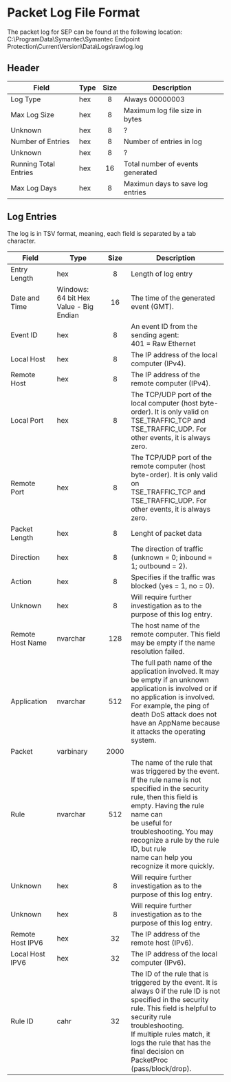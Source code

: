 # Packet Log File Format
The packet log for SEP can be found at the following location:
C:\ProgramData\Symantec\Symantec Endpoint Protection\CurrentVersion\Data\Logs\rawlog.log

## Header
| Field                 | Type   | Size | Description                      |
|---------------------- | ------ | :--: | -------------------------------- |
| Log Type              | hex    | 8    | Always 00000003                  |
| Max Log Size          | hex    | 8    | Maximum log file size in bytes   |
| Unknown               | hex    | 8    | ?                                |
| Number of Entries     | hex    | 8    | Number of entries in log         |
| Unknown               | hex    | 8    | ?                                |
| Running Total Entries | hex    | 16   | Total number of events generated |
| Max Log Days          | hex    | 8    | Maximun days to save log entries |


## Log Entries
The log is in TSV format, meaning, each field is separated by a tab character. 

| Field            | Type                                   | Size | Description                                                                                                                                                 |
| ---------------- | -------------------------------------- | :--: | ----------------------------------------------------------------------------------------------------------------------------------------------------------- |
| Entry Length     | hex                                    | 8    | Length of log entry                                                                                                                                         |
| Date and Time    | Windows: 64 bit Hex Value - Big Endian | 16   | The time of the generated event (GMT).                                                                                                                      |
| Event ID         | hex                                    | 8    | An event ID from the sending agent:<br>401 = Raw Ethernet                                                                                                   |
| Local Host       | hex                                    | 8    | The IP address of the local computer (IPv4).                                                                                                                |
| Remote Host      | hex                                    | 8    | The IP address of the remote computer (IPv4).                                                                                                               |
| Local Port       | hex                                    | 8    | The TCP/UDP port of the local computer (host byte-order). It is only valid on<br>TSE_TRAFFIC_TCP and TSE_TRAFFIC_UDP. For other events, it is always zero.  |
| Remote Port      | hex                                    | 8    | The TCP/UDP port of the remote computer (host byte-order). It is only valid on<br>TSE_TRAFFIC_TCP and TSE_TRAFFIC_UDP. For other events, it is always zero. |
| Packet Length    | hex                                    | 8    | Lenght of packet data                                                                                                                                       |
| Direction        | hex                                    | 8    | The direction of traffic (unknown = 0; inbound = 1; outbound = 2).                                                                                          |
| Action           | hex                                    | 8    | Specifies if the traffic was blocked (yes = 1, no = 0).                                                                                                     |
| Unknown          | hex                                    | 8    | Will require further investigation as to the purpose of this log entry.                                                                                     |
| Remote Host Name | nvarchar                               | 128  | The host name of the remote computer. This field may be empty if the name resolution failed.                                                                |
| Application      | nvarchar                               | 512  | The full path name of the application involved. It may be empty if an unknown<br>application is involved or if no application is involved. For example, the ping of<br>death DoS attack does not have an AppName because it attacks the operating<br>system. |
| Packet           | varbinary                              | 2000 |                                                                                                                                                             |
| Rule             | nvarchar                               | 512  | The name of the rule that was triggered by the event. If the rule name is not<br>specified in the security rule, then this field is empty. Having the rule name can<br>be useful for troubleshooting. You may recognize a rule by the rule ID, but rule<br>name can help you recognize it more quickly. 
| Unknown          | hex                                    | 8    | Will require further investigation as to the purpose of this log entry.                                                                                     |
| Unknown          | hex                                    | 8    | Will require further investigation as to the purpose of this log entry.                                                                                     |
| Remote Host IPV6 | hex                                    | 32   | The IP address of the remote host (IPv6).                                                                                                                   |
| Local Host IPV6  | hex                                    | 32   | The IP address of the local computer (IPv6).                                                                                                                |
| Rule ID          | cahr                                   | 32   | The ID of the rule that is triggered by the event. It is always 0 if the rule ID is not<br>specified in the security rule. This field is helpful to security rule troubleshooting.<br>If multiple rules match, it logs the rule that has the final decision on PacketProc<br>(pass/block/drop). |